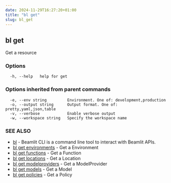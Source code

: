 ```yaml
---
date: 2024-11-29T16:27:20+01:00
title: "bl get"
slug: bl_get
---
```

## bl get

Get a resource

### Options

```
  -h, --help   help for get
```

### Options inherited from parent commands

```
  -e, --env string         Environment. One of: development,production
  -o, --output string      Output format. One of: pretty,yaml,json,table
  -v, --verbose            Enable verbose output
  -w, --workspace string   Specify the workspace name
```

### SEE ALSO

* [bl](bl.md)	 - Beamlit CLI is a command line tool to interact with Beamlit APIs.
* [bl get environments](bl_get_environments.md)	 - Get a Environment
* [bl get functions](bl_get_functions.md)	 - Get a Function
* [bl get locations](bl_get_locations.md)	 - Get a Location
* [bl get modelproviders](bl_get_modelproviders.md)	 - Get a ModelProvider
* [bl get models](bl_get_models.md)	 - Get a Model
* [bl get policies](bl_get_policies.md)	 - Get a Policy

